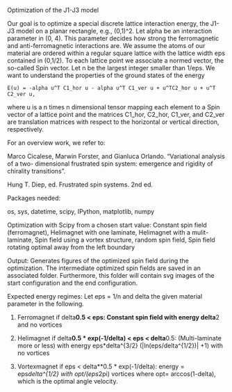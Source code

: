 Optimization of the J1-J3 model 

Our goal is to optimize a special discrete lattice interaction energy, the J1-J3 model on a planar rectangle, e.g., (0,1)^2. 
Let alpha be an interaction parameter in (0, 4). This parameter decides how strong the ferromagnetic and 
anti-ferromagnetic interactions are. We assume the atoms of our material are ordered within a regular square 
lattice with the lattice width eps contained in (0,1/2). To each lattice point we associate a normed vector, the 
so-called Spin vector. Let n be the largest integer smaller than 1/eps. We want to understand the properties 
of the ground states of the energy

    E(u) = -alpha u^T C1_hor u - alpha u^T C1_ver u + u^TC2_hor u + u^T C2_ver u,
    
where u is a n times n dimensional tensor mapping each element to a Spin vector of a lattice point and the matrices
C1_hor, C2_hor, C1_ver, and C2_ver are translation matrices with respect to the horizontal or vertical direction,
respectively.

For an overview work, we refer to:

  Marco Cicalese, Marwin Forster, and Gianluca Orlando. “Variational analysis of a two-
  dimensional frustrated spin system: emergence and rigidity of chirality transitions”.

  Hung T. Diep, ed. Frustrated spin systems. 2nd ed.


Packages needed:

  os,
  sys,
  datetime,
  scipy,
  IPython,
  matplotlib,
  numpy


Optimization with Scipy from a chosen start value:
    Constant spin field (ferromagnet), Helimagnet with one laminate, Helimagnet with a 
    mulit-laminate, Spin field using a vortex structure, random spin field, Spin field 
    rotating optimal away from the left boundary

Output: Generates figures of the optimized spin field during the optimization. The intermediate
 optimized spin fields are saved in an associated folder. Furthermore, this folder will contain
 svg images of the start configuration and the end configuration.

Expected energy regimes:
        Let eps = 1/n and delta the given material parameter in the following.

  1. Ferromagnet if delta**0.5 < eps:
     Constant spin field with energy delta**2 and no vortices

  2.  Helimagnet if delta**0.5 * exp(-1/delta) < eps < delta**0.5:
      (Multi-laminate more or less) with energy
      eps*delta^{3/2} (|ln(eps/delta^{1/2})| +1) with no vortices

  3. Vortexmagnet if eps < delta**0.5 * exp(-1/delta):
     energy = eps*delta^{1/2}
     with opt/(eps*2pi) vortices where opt= arccos(1-delta), which is
     the optimal angle velocity.



